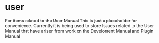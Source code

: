 # user
For items related to the User Manual
This is just a placeholder for convenience.
Currently it is being used to store Issues related to the 
User Manual that have arisen from work on the Develoment Manual and Plugin Manual
